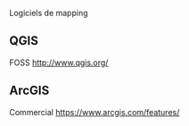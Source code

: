 Logiciels de mapping

## QGIS
FOSS
http://www.qgis.org/

## ArcGIS
Commercial
https://www.arcgis.com/features/

